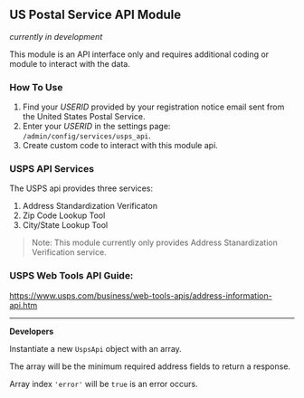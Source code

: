 ## US Postal Service API Module

_currently in development_

This module is an API interface only and requires additional coding or module to
interact with the data.

### How To Use

1. Find your _USERID_ provided by your registration notice email sent from the
United States Postal Service.
2. Enter your _USERID_ in the settings page: `/admin/config/services/usps_api`.
3. Create custom code to interact with this module api.



### USPS API Services
The USPS api provides three services:

1. Address Standardization Verificaton
2. Zip Code Lookup Tool
3. City/State Lookup Tool

> Note:
> This module currently only provides Address Stanardization Verification
> service.

### USPS Web Tools API Guide:
https://www.usps.com/business/web-tools-apis/address-information-api.htm

- - -

**Developers**

Instantiate a new `UspsApi` object with an array.

The array will be the minimum required address fields to return a response.

Array index `'error'` will be `true` is an error occurs.
